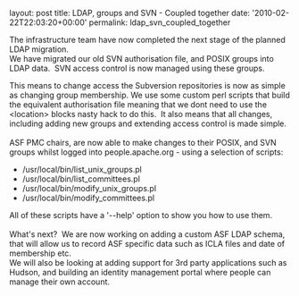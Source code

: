 
layout: post
title: LDAP, groups and SVN - Coupled together
date: '2010-02-22T22:03:20+00:00'
permalink: ldap_svn_coupled_together

<p>The infrastructure team have now completed the next stage of the planned LDAP migration.<br />We have migrated our old SVN authorisation file, and POSIX groups into LDAP data.&nbsp; SVN access control is now managed using these groups.</p><p>This means to change access the Subversion repositories is now as simple as changing group membership. We use some custom perl scripts that build the equivalent authorisation file meaning that we dont need to use the &lt;location&gt; blocks nasty hack to do this.&nbsp; It also means that all changes, including adding new groups and extending access control is made simple. <br /><br />ASF PMC chairs, are now able to make changes to their POSIX, and SVN groups whilst logged into people.apache.org - using a selection of scripts:</p><ul><li>/usr/local/bin/list_unix_groups.pl</li><li>/usr/local/bin/list_committees.pl</li><li>/usr/local/bin/modify_unix_groups.pl</li><li>/usr/local/bin/modify_committees.pl</li></ul><p>All of these scripts have a '--help' option to show you how to use them. <br /><br />What's next?&nbsp; We are now working on adding a custom ASF LDAP schema, that will allow us to record ASF specific data such as ICLA files and date of membership etc.<br />We will also be looking at adding support for 3rd party applications such as Hudson, and building an identity management portal where people can manage their own account.<br /></p>
